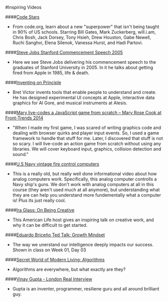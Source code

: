 #Inspiring Videos

####[Code Stars](https://www.youtube.com/watch?v=dU1xS07N-FA)

* From code.org, learn about a new "superpower" that isn't being taught in 90% of US schools. Starring Bill Gates, Mark Zuckerberg, will.i.am, Chris Bosh, Jack Dorsey, Tony Hsieh, Drew Houston, Gabe Newell, Ruchi Sanghvi, Elena Silenok, Vanessa Hurst, and Hadi Partovi. 

####[Steve Jobs Stanford Commencement Speech 2005](https://www.youtube.com/watch?v=D1R-jKKp3NA)

* Here we see Steve Jobs delivering his commencement speech to the graduates of Stanford University in 2005. In it he talks about getting fired from Apple in 1985, life & death.


####[Inventing on Principle](https://vimeo.com/36579366)

* Bret Victor invents tools that enable people to understand and create. He has designed experimental UI concepts at Apple, interactive data graphics for Al Gore, and musical instruments at Alesis.

####[Mary live-codes a JavaScript game from scratch – Mary Rose Cook at Front-Trends 2014](https://vimeo.com/105955605)

* "When I made my first game, I was scared of writing graphics code and dealing with browser quirks and player input events. So, I used a game framework to handle that stuff for me. Later, I discovered that stuff is not so scary. I will live-code an action game from scratch without using any libraries. We will cover keyboard input, graphics, collision detection and sound."

####[U.S Navy vintage fire control computers](https://www.youtube.com/watch?v=_8aH-M3PzM0)

* This is a really old, but really well done informational video about how analog computers work. Specifically, this analog computer controlls a Navy ship's guns. We don't work with analog computers at all in this course (they aren't used much at all anymore), but understanding what they are can help you understand more fundementally what a computer is! Plus its just really cool.

####[Ira Glass: On Being Creative](https://www.youtube.com/watch?v=3ResTHKVxf4)

* This American Life host gives an inspiring talk on creative work, and why it can be difficult to get started. 


####[Eduardo Briceño Ted Talk: Growth Mindset](https://www.youtube.com/watch?v=pN34FNbOKXc)

* The way we unerstand our intelligence deeply impacts our success. Shown in class on Week 01, Day 03

####[Secret World of Modern Living: Algorithms](https://www.youtube.com/watch?v=wPMZr9RDmVk)

* Algorithms are everywhere, but what exactly are they?

####[Vinay Gupta - London Real Interview](https://www.youtube.com/watch?v=9rys_saLiDA)

* Gupta is an inventer, programmer, resiliene guru and all around brilliant guy. 
